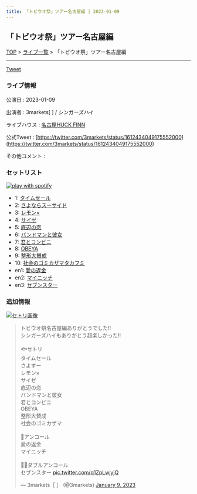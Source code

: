 ```yaml
---
title: 「トビウオ祭」ツアー名古屋編 | 2023-01-09
---
```

## 「トビウオ祭」ツアー名古屋編

[TOP](/setlist/) > [ライブ一覧](lives.html) > 「トビウオ祭」ツアー名古屋編

___

<a href="https://twitter.com/share?ref_src=twsrc%5Etfw" data-text="3markets[ ]セットリスト > 「トビウオ祭」ツアー名古屋編" class="twitter-share-button" data-via="3markets" data-hashtags="3markets" data-related="3markets" data-show-count="false">Tweet</a>

### ライブ情報

公演日
:    2023-01-09

出演者
:    3markets[ ] / シンガーズハイ

ライブハウス
:    [名古屋HUCK FINN](livehouse025.html)

公式Tweet
:    [https://twitter.com/3markets/status/1612434049175552000](https://twitter.com/3markets/status/1612434049175552000)

その他コメント
:    

### セットリスト


[![play with spotify](images/spotify-icon.png)](https://open.spotify.com/playlist/3IIUbR5cvUDF5kk6GezeIv)



*  1: [タイムセール](song007.html)
*  2: [さよならスーサイド](song013.html)
*  3: [レモン×](song003.html)
*  4: [サイゼ](song004.html)
*  5: [底辺の恋](song008.html)
*  6: [バンドマンと彼女](song009.html)
*  7: [君とコンビニ](song024.html)
*  8: [OBEYA](song021.html)
*  9: [整形大賛成](song005.html)
*  10: [社会のゴミカザマタカフミ](song002.html)
*  en1: [愛の返金](song012.html)
*  en2: [マイニッチ](song046.html)
*  en3: [セブンスター](song020.html)


### 追加情報

[![セトリ画像](images/049.jpg)](images/049.jpg)


<blockquote class="twitter-tweet"><p lang="ja" dir="ltr">トビウオ祭名古屋編ありがとうでした‼︎<br>シンガーズハイもありがとう超楽しかった‼︎<br><br>🐟セトリ<br>タイムセール<br>さよすー<br>レモン×<br>サイゼ<br>底辺の恋<br>バンドマンと彼女<br>君とコンビニ<br>OBEYA<br>整形大賛成<br>社会のゴミカザマ<br><br>👏アンコール<br>愛の返金<br>マイニッチ<br><br>👏👏ダブルアンコール<br>セブンスター <a href="https://t.co/q1ZpLwjyjQ">pic.twitter.com/q1ZpLwjyjQ</a></p>&mdash; 3markets［ ］ (@3markets) <a href="https://twitter.com/3markets/status/1612434049175552000?ref_src=twsrc%5Etfw">January 9, 2023</a></blockquote>
<script async src="https://platform.twitter.com/widgets.js" charset="utf-8"></script>




<script async src="https://platform.twitter.com/widgets.js" charset="utf-8"></script>